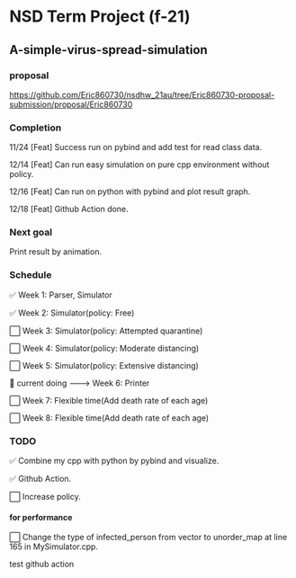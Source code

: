 # NSD Term Project (f-21)
## A-simple-virus-spread-simulation

### proposal
https://github.com/Eric860730/nsdhw_21au/tree/Eric860730-proposal-submission/proposal/Eric860730

### Completion
11/24 [Feat] Success run on pybind and add test for read class data.

12/14 [Feat] Can run easy simulation on pure cpp environment without policy.

12/16 [Feat] Can run on python with pybind and plot result graph.

12/18 [Feat] Github Action done.

### Next goal
Print result by animation.

### Schedule

:white_check_mark: Week 1: Parser, Simulator

:white_check_mark: Week 2: Simulator(policy: Free)

:white_large_square: Week 3: Simulator(policy: Attempted quarantine)

:white_large_square: Week 4: Simulator(policy: Moderate distancing)

:white_large_square: Week 5: Simulator(policy: Extensive distancing)

:red_circle: current doing ---> Week 6: Printer  

:white_large_square: Week 7: Flexible time(Add death rate of each age)

:white_large_square: Week 8: Flexible time(Add death rate of each age)

### TODO
:white_check_mark: Combine my cpp with python by pybind and visualize.

:white_check_mark: Github Action.

:white_large_square: Increase policy.

#### for performance
:white_large_square: Change the type of infected_person from vector to unorder_map at line 165 in MySimulator.cpp.

test github action
